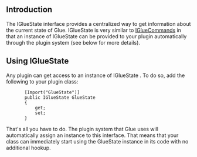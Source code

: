 ## Introduction

The IGlueState interface provides a centralized way to get information about the current state of Glue. IGlueState is very similar to [IGlueCommands](/frb/docs/index.php?title=FlatRedBall.Glue.Plugins.ExportedInterfaces.IGlueCommands.md "FlatRedBall.Glue.Plugins.ExportedInterfaces.IGlueCommands") in that an instance of IGlueState can be provided to your plugin automatically through the plugin system (see below for more details).

## Using IGlueState

Any plugin can get access to an instance of IGlueState . To do so, add the following to your plugin class:

           [Import("GlueState")]
           public IGlueState GlueState 
           {
               get;
               set;
           }

That's all you have to do. The plugin system that Glue uses will automatically assign an instance to this interface. That means that your class can immediately start using the GlueState instance in its code with no additional hookup.
